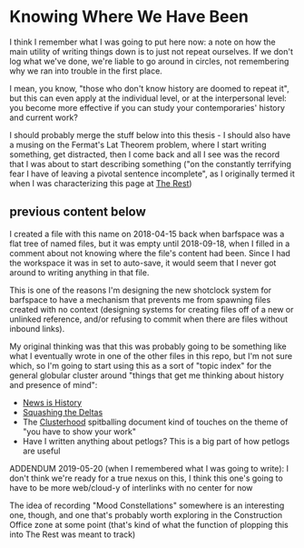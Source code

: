 # Knowing Where We Have Been

I think I remember what I was going to put here now: a note on how the main utility of writing things down is to just not repeat ourselves. If we don't log what we've done, we're liable to go around in circles, not remembering why we ran into trouble in the first place.

I mean, you know, "those who don't know history are doomed to repeat it", but this can even apply at the individual level, or at the interpersonal level: you become more effective if you can study your contemporaries' history and current work?

I should probably merge the stuff below into this thesis - I should also have a musing on the Fermat's Lat Theorem problem, where I start writing something, get distracted, then I come back and all I see was the record that I was about to start describing something ("on the constantly terrifying fear I have of leaving a pivotal sentence incomplete", as I originally termed it when I was characterizing this page at [The Rest][])

[The Rest]: zm3hn-4w3ee-rw89h-nef0e-7t122

## previous content below

I created a file with this name on 2018-04-15 back when barfspace was a flat tree of named files, but it was empty until 2018-09-18, when I filled in a comment about not knowing where the file's content had been. Since I had the workspace it was in set to auto-save, it would seem that I never got around to writing anything in that file.

This is one of the reasons I'm designing the new shotclock system for barfspace to have a mechanism that prevents me from spawning files created with no context (designing systems for creating files off of a new or unlinked reference, and/or refusing to commit when there are files without inbound links).

My original thinking was that this was probably going to be something like what I eventually wrote in one of the other files in this repo, but I'm not sure which, so I'm going to start using this as a sort of "topic index" for the general globular cluster around "things that get me thinking about history and presence of mind":

- [News is History][]
- [Squashing the Deltas][]
- The [Clusterhood][] spitballing document kind of touches on the theme of "you have to show your work"
- Have I written anything about petlogs? This is a big part of how petlogs are useful

[News is History]: 7sngb-gkwtw-53b2v-snx0e-88hsr
[Squashing the Deltas]: fakvv-qca0s-0291e-0e80k-dpszt
[Clusterhood]: jsjbb-4jsxp-r5by5-cvczv-7nw8h

ADDENDUM 2019-05-20 (when I remembered what I was going to write): I don't think we're ready for a true nexus on this, I think this one's going to have to be more web/cloud-y of interlinks with no center for now

The idea of recording "Mood Constellations" somewhere is an interesting one, though, and one that's probably worth exploring in the Construction Office zone at some point (that's kind of what the function of plopping this into The Rest was meant to track)
